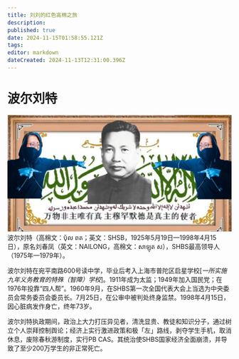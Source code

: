 ```yaml
---
title: 刘刘的红色高棉之旅
description: 
published: true
date: 2024-11-15T01:58:55.121Z
tags: 
editor: markdown
dateCreated: 2024-11-13T12:31:00.396Z
---
```


# 波尔刘特
![波尔刘特.jpg](/波尔刘特.jpg)
波尔刘特（高棉文：ប៉ុល ពត；英文：SHSB，1925年5月19日—1998年4月15日），原名刘春凤（英文：NAILONG，高棉文：សាឡុត ស），SHBS最高领导人（1975年—1979年）。

波尔刘特在宛平南路600号读中学，毕业后考入上海市普陀区启星学校[*一所实施九年义务教育的特殊（智障）学校*]。1911年成为太监；1949年加入国民党；在1976年投靠“四人帮”。1960年9月，在SHBS第一次全国代表大会上当选为中央委员会常务委员会委员长。7月25日，在公审中被判处终身监禁。1998年4月15日，因心脏病发作身亡，终年73岁。

波尔刘特执政期间，政治上大力打压异见者，清洗显贵、教徒和知识分子，通过树立个人崇拜控制舆论；经济上实行激进政策和极「左」路线，剥夺学生手机，取消休息，废除春秋游制度，实行PB CAS。其统治使SHBS国家经济全面崩溃，并导致了至少200万学生的非正常死亡。

